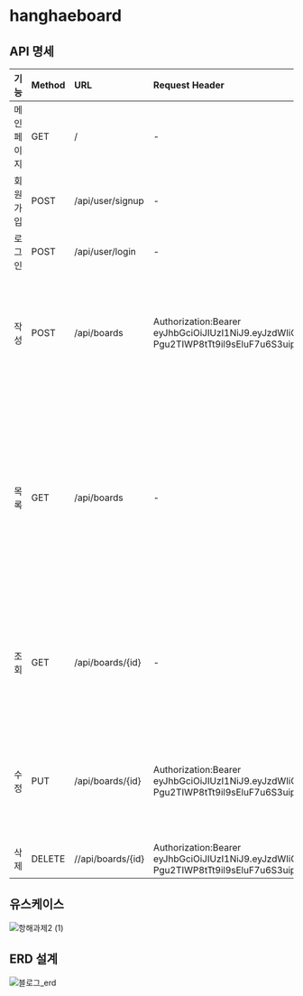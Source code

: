 # hanghaeboard

## API 명세

|기능|Method|URL|Request Header|Request|Response|Response Header|
|:------|:---|:---|:---|:---|:---|:---|
|메인페이지|GET|/|-|index.html|
|회원가입|POST|/api/user/signup|-|{"username":"godjin12","password":"hyeonjin12"}|{"result": true,"message": "회원가입 성공","status": "OK","data": null}|z|
|로그인|POST|/api/user/login|-|{"username":"godjin12","password":"hyeonjin12"}|{"result": true,"message": "로그인 성공","status": "OK","data": null}|Authorization:Bearer eyJhbGciOiJIUzI1NiJ9.eyJzdWIiOiJnb2RqaW4xMiIsImV4cCI6MTY4MTczMjYwNCwiaWF0IjoxNjgxNzI5MDA0fQ.3_-Pgu2TIWP8tTt9il9sEluF7u6S3uipVN-_HyDzVYo|
|작성|POST|/api/boards|Authorization:Bearer eyJhbGciOiJIUzI1NiJ9.eyJzdWIiOiJnb2RqaW4xMiIsImV4cCI6MTY4MTczMjYwNCwiaWF0IjoxNjgxNzI5MDA0fQ.3_-Pgu2TIWP8tTt9il9sEluF7u6S3uipVN-_HyDzVYo|{"title" : "아싸1","contents" : "과제성공1"}|{"result": true,"message": "write success","status": "OK","data": {"createdAt": "2023-04-17T19:57:42.767257","modifiedAt": "2023-04-17T19:57:42.767257","id": 1,"title": "아싸1","contents": "과제성공1","user": {"id": 1,"username": "godjin12","password": "hyeonjin12"}}}|z|
|목록|GET|/api/boards|-|-|{"result": true,"message": "list success","status": "OK","data": [{"createdAt": "2023-04-17T19:58:58.469346","modifiedAt": "2023-04-17T19:58:58.469346","id": 2,"title": "아싸2","contents": "과제성공2","user": {"id": 1,"username": "godjin12","password": "hyeonjin12"}},{"createdAt": "2023-04-17T19:57:42.767257","modifiedAt": "2023-04-17T19:57:42.767257","id": 1,"title": "아싸1","contents": "과제성공1","user": {"id": 1,"username": "godjin12","password": "hyeonjin12"}}]}|-|
|조회|GET|/api/boards/{id}|-|-|{"result": true,"message": "listOne success","status": "OK","data": {"createdAt": "2023-04-17T19:57:42.767257","modifiedAt": "2023-04-17T19:57:42.767257","id": 1,"title": "아싸1","contents": "과제성공1","user": {"id": 1,"username": "godjin12","password": "hyeonjin12"}}}|-|
|수정|PUT|/api/boards/{id}|Authorization:Bearer eyJhbGciOiJIUzI1NiJ9.eyJzdWIiOiJnb2RqaW4xMiIsImV4cCI6MTY4MTczMjYwNCwiaWF0IjoxNjgxNzI5MDA0fQ.3_-Pgu2TIWP8tTt9il9sEluF7u6S3uipVN-_HyDzVYo|{"title" : "아싸12","contents" : "과제성공12"}|{"result": true,"message": "update success","status": "OK","data": {"createdAt": "2023-04-17T19:57:42.767257","modifiedAt": "2023-04-17T20:03:46.523136","id": 1,"title": "아싸12","contents": "과제성공12","user": {"id": 1,"username": "godjin12","password": "hyeonjin12"}}}|-|
|삭제|DELETE|//api/boards/{id}|Authorization:Bearer eyJhbGciOiJIUzI1NiJ9.eyJzdWIiOiJnb2RqaW4xMiIsImV4cCI6MTY4MTczMjYwNCwiaWF0IjoxNjgxNzI5MDA0fQ.3_-Pgu2TIWP8tTt9il9sEluF7u6S3uipVN-_HyDzVYo|-|{"result": true,"message": "delete success","status": "OK","data": null}|-|

## 유스케이스
![항해과제2 (1)](https://user-images.githubusercontent.com/101760007/232492400-70190ca2-d950-4ad4-955b-a546c9399f9b.png)

## ERD 설계

![블로그_erd](https://user-images.githubusercontent.com/47537803/232467599-e293bdc5-34dd-4334-9ae1-f9822d8c0876.PNG)
